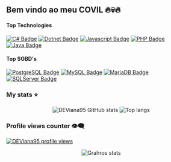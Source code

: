 ## Bem vindo ao meu COVIL 🔥💀🔥

#### Top Technologies

[![C# Badge](https://img.shields.io/badge/C%23-239120?logo=c-sharp&logoColor=white&style=for-the-badge)](#) [![Dotnet Badge](	https://img.shields.io/badge/.NET-5C2D91?logo=.net&logoColor=white&style=for-the-badge)](#) [![Javascript Badge](https://img.shields.io/badge/JavaScript-F7DF1E?logo=javascript&logoColor=black&style=for-the-badge)](#) [![PHP Badge](https://img.shields.io/badge/PHP-777BB4?logo=php&logoColor=white&style=for-the-badge)](#) [![Java Badge](https://img.shields.io/badge/Java-ED8B00?logo=java&logoColor=white&style=for-the-badge)](#) 

#### Top SGBD's
[![PostgreSQL Badge](https://img.shields.io/badge/PostgreSQL-316192?logo=postgresql&logoColor=white&style=for-the-badge)](#) [![MySQL Badge](https://img.shields.io/badge/MySQL-20232A?logo=mysql&logoColor=white&style=for-the-badge)](#) [![MariaDB Badge](https://img.shields.io/badge/MariaDB-01529E?logo=mariadb&logoColor=white&style=for-the-badge)](#) [![SQLServer Badge](https://img.shields.io/badge/Microsoft_SQL_Server-CC2927?logo=microsoft-sql-server&logoColor=white&style=for-the-badge)](#)

### My stats ⭐

<div align="center">
<img alt="DEViana95 GitHub stats" src="https://github-readme-stats.vercel.app/api?username=DEViana95&show_icons=true&theme=transparent"/>
<img alt="Top langs" src="https://github-readme-stats.vercel.app/api/top-langs/?username=DEViana95&layout=compact&&langs_count=8"/>
</div>

### Profile views counter 👁️‍🗨️
[![DEViana95 profile views](https://u8views.com/api/v1/github/profiles/172691594/views/day-week-month-total-count.svg)](https://u8views.com/github/DEViana95)

<div align="center">
<img alt="Grahros stats" src="https://instagram.fpoa41-1.fna.fbcdn.net/v/t51.29350-15/434457300_980105900137499_2104175964023611784_n.webp?stp=dst-jpg_e35&efg=eyJ2ZW5jb2RlX3RhZyI6ImltYWdlX3VybGdlbi44Mjh4ODI4LnNkci5mMjkzNTAifQ&_nc_ht=instagram.fpoa41-1.fna.fbcdn.net&_nc_cat=111&_nc_ohc=vIWFMzvCILwQ7kNvgFk3O5B&edm=AFg4Q8wBAAAA&ccb=7-5&ig_cache_key=MzMzMTY3NDY2MzY5NTI5MTMwMg%3D%3D.2-ccb7-5&oh=00_AYD7epdcZpUb4HqQ__MIcCGn5r02FLYPA63pu_FpslKRtQ&oe=6676DB10&_nc_sid=cf751b"/>
</div>
